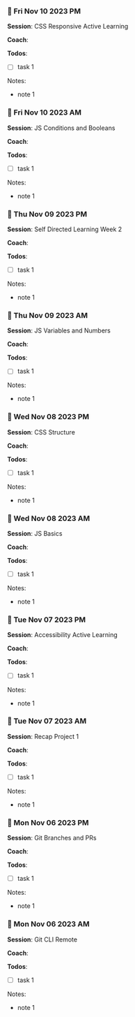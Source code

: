 ### :small_orange_diamond: Fri Nov 10 2023 PM

**Session**: CSS Responsive Active Learning

**Coach**:

**Todos**:

- [ ] task 1

Notes:

- note 1

### :small_blue_diamond: Fri Nov 10 2023 AM

**Session**: JS Conditions and Booleans

**Coach**:

**Todos**:

- [ ] task 1

Notes:

- note 1

### :small_orange_diamond: Thu Nov 09 2023 PM

**Session**: Self Directed Learning Week 2

**Coach**:

**Todos**:

- [ ] task 1

Notes:

- note 1

### :small_blue_diamond: Thu Nov 09 2023 AM

**Session**: JS Variables and Numbers

**Coach**:

**Todos**:

- [ ] task 1

Notes:

- note 1

### :small_orange_diamond: Wed Nov 08 2023 PM

**Session**: CSS Structure

**Coach**:

**Todos**:

- [ ] task 1

Notes:

- note 1

### :small_blue_diamond: Wed Nov 08 2023 AM

**Session**: JS Basics

**Coach**:

**Todos**:

- [ ] task 1

Notes:

- note 1

### :small_orange_diamond: Tue Nov 07 2023 PM

**Session**: Accessibility Active Learning

**Coach**:

**Todos**:

- [ ] task 1

Notes:

- note 1

### :small_blue_diamond: Tue Nov 07 2023 AM

**Session**: Recap Project 1

**Coach**:

**Todos**:

- [ ] task 1

Notes:

- note 1

### :small_orange_diamond: Mon Nov 06 2023 PM

**Session**: Git Branches and PRs

**Coach**:

**Todos**:

- [ ] task 1

Notes:

- note 1

### :small_blue_diamond: Mon Nov 06 2023 AM

**Session**: Git CLI Remote

**Coach**:

**Todos**:

- [ ] task 1

Notes:

- note 1
